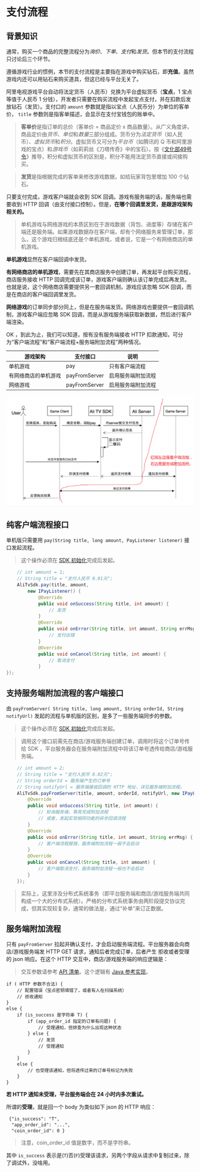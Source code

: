 # 支付流程

## 背景知识

通常，购买一个商品的完整流程分为*询价*、*下单*、*支付*和*发货*。但本节的支付流程只讨论后三个环节。

遵循游戏行业的惯例，本节的支付流程是主要指在游戏中购买钻石，即**充值**。虽然游戏内还可以用钻石来购买道具，但这已经与平台无关了。

阿里电视游戏平台自动将法定货币（人民币）兑换为平台虚拟货币（**宝点**，1 宝点等值于人民币 1 分钱），开发者只需要在购买流程中发起宝点支付，并在扣款后发放钻石（发货）。支付口的 `amount` 参数就是指以宝点（人民币分）为单位的客单价， `title` 参数则是指客单描述，会显示在支付宝钱包的账单中。

> **客单价**是指订单的总价（客单价 = 商品定价 x 商品数量）。从广义角度讲，商品定价由*货币*、*单位*和*数量*三部分组成。货币分为*法定货币*（如人民币）、*虚拟货币*和*积分*。虚拟货币又可分为*平台币*（如腾讯的 Q 币和阿里游戏的宝点）和*游戏币*（如莉莉丝《刀塔传奇》中的宝石）。按《[文化部49号令](http://www.gov.cn/flfg/2010-06/22/content_1633935.htm)》推导，积分和虚拟货币的区别是，积分不能用法定货币直接或间接购买。

> **发货**是指根据完成的客单来修改游戏数据，如给玩家背包里增加 100 个钻石。

只要支付完成，游戏客户端就会收到 SDK 回调。游戏有服务端的话，服务端也需要收到 HTTP  回调（由支付接口控制）。但是，**在哪个回调里发货，是跟游戏架构相关的。**

> 单机游戏与网络游戏的本质区别在于游戏数据（背包、进度等）存储在客户端还是服务端。如果游戏数据存在客户端，却有个网络服务来管理订单，那么，这个游戏归根结底还是个单机游戏，或者说，它是一个有网络商店的单机游戏。

**单机游戏**显然在客户端回调中发货。

**有网络商店的单机游戏**，需要先在其商店服务中创建订单，再发起平台购买流程，商店服务接收 HTTP 回调完成该订单，游戏客户端则确认该订单完成后再发货。也就是说，这个网络商店需要提供另一套回调机制，游戏应该忽略 SDK 回调，而是在商店的客户端回调里发货。

**网络游戏**的订单同步部分同上，但是在服务端发货。网络游戏也要提供一套回调机制，游戏客户端应忽略 SDK 回调，而是从游戏服务端获取新数据，然后进行客户端渲染。

OK ，到此为止，我们可以知道，按有没有服务端接收 HTTP 扣款通知，可分为“客户端流程”和“客户端流程+服务端附加流程”两种情况。

游戏架构 | 支付接口 | 说明
---------|----------|--------
单机游戏 | pay      | 只有客户端流程
有网络商店的单机游戏 | payFromServer | 启用服务端附加流程
网络游戏 | payFromServer | 启用服务端附加流程

![支付流程](pay_notation.png)

## 纯客户端流程接口

单机版只需要用 `pay(String title, long amount, PayListener listener)` 接口发起流程。

> 这个操作必须在 [SDK 初始化](bootstrap.md)完成后发起。

```java
    // int amount = 1;
	// String title = "支付人民币 0.01元";
    AliTvSdk.pay(title, amount,
		new IPayListener() {
			@Override
			public void onSuccess(String title, int amount) {
				// 发货
			}
			@Override
			public void onError(String title, int amount, String errMsg) {
				// 支付出错
			}
			@Override
			public void onCancel(String title, int amount) {
				// 取消支付
			}
});
```

## 支持服务端附加流程的客户端接口

由 `payFromServer( String title, long amount, String orderId, String notifyUrl)` 发起的流程与单机版的区别，是多了一些服务端同步的参数。

> 这个操作必须在 [SDK 初始化](bootstrap.md)完成后发起。

> 调用这个接口前需先在商店/游戏服务端创建订单，调用时将这个订单号传给 SDK ，平台服务器会在服务端附加流程中将该订单号透传给商店/游戏服务端。

```java
    // int amount = 2;
	// String title = "支付人民币 0.02元";
	// String orderId = 服务端产生的订单号
	// String notifyUrl = 服务端接收回调的 HTTP 地址，详见服务端附加流程。
    AliTvSdk.payFromServer(title, amount, orderId, notifyUrl, new IPayListener() {
        @Override
		public void onSuccess(String title, int amount) {
            // 轮询服务端，等其完成附加流程
            // 或者，发起实现相同功能的异步回调流程
		}
		@Override
		public void onError(String title, int amount, String errMsg) {
		    // 客户端流程报错，服务端附加流程一般不会启动
		}
		@Override
		public void onCancel(String title, int amount) {
		    // 客户端取消支付，服务端附加流程一般也不会启动
		}
    });
```

> 实际上，这里涉及分布式系统事务（即平台服务端和商店/游戏服务端共同构成一个大的分布式系统）。严格的分布式系统事务由两阶段提交协议完成，但其实现较复杂，通常的做法是，通过“补单”来订正数据。

## 服务端附加流程

只有 `payFromServer` 拉起并确认支付，才会启动服务端流程。平台服务器会向商店/游戏服务端发 HTTP GET 请求，通知后者完成订单，后者产生 拒收或者受理的 json 响应。在这个 HTTP 交互中，商店/游戏服务端的响应逻辑是：

> 交互参数请参考 [API 清单](../api/http.md)。这个逻辑有 [Java 参考实现](../appendix/serverdemo.md)。

```
if ( HTTP 参数不合法) {
    // 配置错误（宝点密钥填错了，或者有人在扫描系统）
    // 拒收通知
}
else {
    if (is_success 是字符串 T) {
        if (app_order_id 指定的订单有问题) {
            // 受理通知，但排查为什么出现这种状态
        } else {
            // 发货
            // 受理通知
        }
    }
    else {
        // 也受理该通知，但将透传过来的订单号标记为失败
    }
}
```

**若 HTTP 通知未受理，平台服务端会在 24 小时内多次重试。**

所谓的**受理**，就是回一个 body 为类似如下 json 的 HTTP 响应：

```
 {"is_success": "T",
  "app_order_id": "...",
  "coin_order_id": 0 }
```

> 注意，coin_order_id 值是数字，而不是字符串。

其中 `is_success` 表示是(`T`)否(`F`)受理该请求，另两个字段从请求中复制过来，除了调试外，没啥用。

